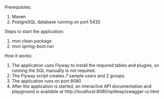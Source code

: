 Prerequistes:

1. Maven
2. PostgreSQL database running on port 5432

Steps to start the application:

1. mvn clean package
2. mvn spring-boot:run


How it works:

1. The application uses Flyway to install the required tables and plugins, so running the SQL manually is not required.
2. The Flyway script creates 7 sample users and 2 groups.
3. The application runs on port 8080
4. After the application is started, an interactive API documentation and playground is available at http://localhost:8080/splitexp/swagger-ui.html
